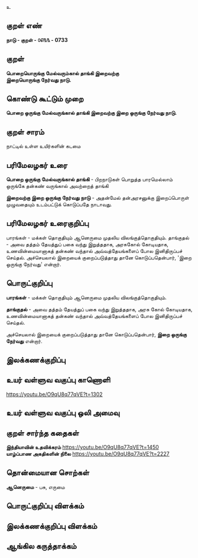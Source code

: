 உ

## குறள் எண் 

**நாடு - குறள் - ௦௭௩௩ - 0733**  

## குறள் 

**பொறையொருங்கு மேல்வரும்கால் தாங்கி இறைவற்கு  
இறையொருங்கு நேர்வது நாடு.**  

## கொண்டு கூட்டும் முறை

**பொறை ஒருங்கு மேல்வருங்கால் தாங்கி இறைவற்கு இறை ஒருங்கு நேர்வது நாடு.** 

## குறள் சாரம் 

நாட்டில் உள்ள உயிர்களின் கடமை   

## பரிமேலழகர் உரை

**பொறை ஒருங்கு மேல்வருங்கால் தாங்கி** - பிறநாடுகள் பொறுத்த பாரமெல்லாம் ஒருங்கே தன்கண் வருங்கால் அவற்றைத் தாங்கி  

**இறைவற்கு இறை ஒருங்கு நேர்வது நாடு** - அதன்மேல் தன்அரசனுக்கு இறைப்பொருள் முழுவதையும் உடம்பட்டுக் கொடுப்பதே நாடாவது.   

## பரிமேலழகர் உரைகுறிப்பு   

பாரங்கள் - மக்கள் தொகுதியும் ஆனெருமை முதலிய விலங்குத்தொகுதியும். தாங்குதல் - அவை தத்தம் தேயத்துப் பகை வந்து இறுத்ததாக, அரசுகோல் கோடியதாக, உணவின்மையானாகத் தன்கண் வந்தால் அவ்வத்தேயங்களைப் போல இனிதிருப்பச் செய்தல். அச்செயலால் இறையைக் குறைப்படுத்தாது தானே கொடுப்பதென்பார், 'இறை ஒருங்கு நேர்வது' என்றார். 

## பொருட்குறிப்பு 

**பாரங்கள்** - மக்கள் தொகுதியும் ஆனெருமை முதலிய விலங்குத்தொகுதியும்.   

**தாங்குதல்** - அவை தத்தம் தேயத்துப் பகை வந்து இறுத்ததாக, அரசு கோல் கோடியதாக, உணவின்மையானாகத் தன்கண் வந்தால் அவ்வத்தேயங்களைப் போல இனிதிருப்பச் செய்தல்.  

அச்செயலால் இறையைக் குறைப்படுத்தாது தானே கொடுப்பதென்பார், **இறை ஒருங்கு நேர்வது** என்றார்.  

## இலக்கணக்குறிப்பு  


## உயர் வள்ளுவ வகுப்பு காணொளி

https://youtu.be/O9qU8q77qVE?t=1302 

## உயர் வள்ளுவ வகுப்பு ஒலி அமைவு 

 
## குறள் சார்ந்த கதைகள் 

**இந்தியாவின் உதவிக்கரம்** https://youtu.be/O9qU8q77qVE?t=1450  
**யாழ்ப்பாண அகதிகளின் நிலை** https://youtu.be/O9qU8q77qVE?t=2227    

## தொன்மையான சொற்கள்

**ஆனெருமை** - பசு, எருமை   

## பொருட்குறிப்பு விளக்கம்


## இலக்கணக்குறிப்பு விளக்கம்


## ஆங்கில கருத்தாக்கம் 


